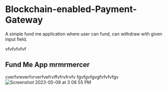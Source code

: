 
# Blockchain-enabled-Payment-Gateway

A simple fund me application where user can fund, can withdraw with given input field. 

vfvfvfvfvf
## Fund Me App  mrmrmercer
cverfvreverfvrverfvefrvffvfrvfrvfv fgvfgvfgvgfvfvfvfgv
![Screenshot 2023-05-09 at 3 08 55 PM](https://user-images.githubusercontent.com/113882904/237057991-11637bec-8406-403e-960b-f3113a05ac98.jpeg)


